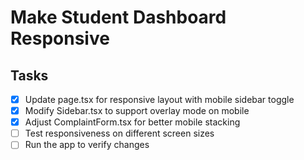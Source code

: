 # Make Student Dashboard Responsive

## Tasks
- [x] Update page.tsx for responsive layout with mobile sidebar toggle
- [x] Modify Sidebar.tsx to support overlay mode on mobile
- [x] Adjust ComplaintForm.tsx for better mobile stacking
- [ ] Test responsiveness on different screen sizes
- [ ] Run the app to verify changes
